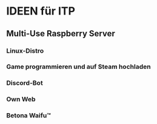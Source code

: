 # IDEEN für ITP

## Multi-Use Raspberry Server

### Linux-Distro

### Game programmieren und auf Steam hochladen

### Discord-Bot

### Own Web

### Betona Waifu™️